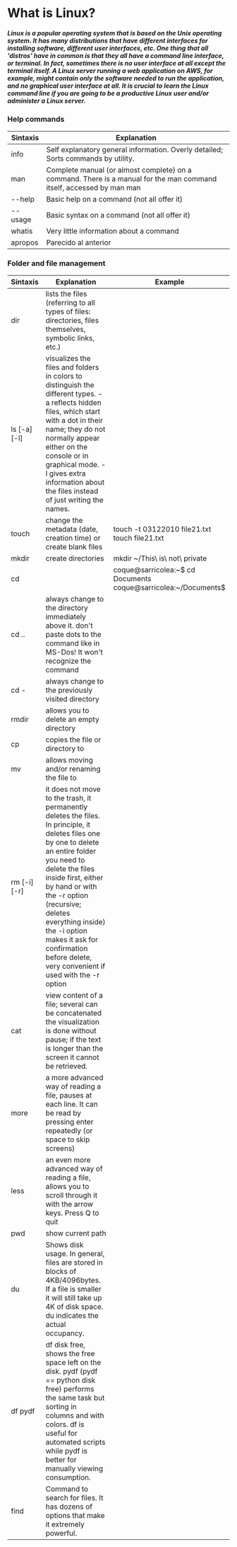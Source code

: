 # What is Linux?

##### Linux is a popular operating system that is based on the Unix operating system. It has many distributions that have different interfaces for installing software, different user interfaces, etc. One thing that all 'distros' have in common is that they all have a command line interface, or terminal. In fact, sometimes there is no user interface at all except the terminal itself. A Linux server running a web application on AWS, for example, might contain only the software needed to run the application, and no graphical user interface at all. It is crucial to learn the Linux command line if you are going to be a productive Linux user and/or administer a Linux server.

### Help commands

| Sintaxis | Explanation |
|-----------|-----------|
| info | Self explanatory general information. Overly detailed; Sorts commands by utility. |
| man <command> | Complete manual (or almost complete) on a command. There is a manual for the man command itself, accessed by man man |
| <command> --help | Basic help on a command (not all offer it) |
| <command> --usage | Basic syntax on a command (not all offer it) |
| whatis <command> | Very little information about a command |
| apropos <command> | Parecido al anterior |

### Folder and file management

| Sintaxis	 | Explanation | Example |
|-----------|-----------|-----------|
| dir | lists the files (referring to all types of files: directories, files themselves, symbolic links, etc.) |  |
| ls [-a] [-l] | visualizes the files and folders in colors to distinguish the different types. -a reflects hidden files, which start with a dot in their name; they do not normally appear either on the console or in graphical mode. -l gives extra information about the files instead of just writing the names. |  |
| touch <path> | change the metadata (date, creation time) or create blank files | touch -t 03122010 file21.txt touch file21.txt |
| mkdir <path> | create directories | mkdir ~/This\ is\ not\ private |
| cd <path>	 |  | coque@sarricolea:~$ cd Documents coque@sarricolea:~/Documents$ |
| cd ..	 | always change to the directory immediately above it. don't paste dots to the command like in MS-Dos! It won't recognize the command |  |
| cd - | always change to the previously visited directory |  |
| rmdir <path>	 | allows you to delete an empty directory |  |
| cp <source> <destination> | copies the file or directory <source> to <destination> |  |
| mv <source> <destination> | allows moving and/or renaming the file <source> to <destination> |  |
| rm [-i] [-r] <branch> | it does not move to the trash, it permanently deletes the files. In principle, it deletes files one by one to delete an entire folder you need to delete the files inside first, either by hand or with the -r option (recursive; deletes everything inside) the -i option makes it ask for confirmation before delete, very convenient if used with the -r option |  |
| cat <path> | view content of a file; several can be concatenated the visualization is done without pause; if the text is longer than the screen it cannot be retrieved. |  |
| more <path> | a more advanced way of reading a file, pauses at each line. It can be read by pressing enter repeatedly (or space to skip screens) |  |
| less <path> | an even more advanced way of reading a file, allows you to scroll through it with the arrow keys. Press Q to quit |  |
| pwd | show current path |  |
| du | Shows disk usage. In general, files are stored in blocks of 4KB/4096bytes. If a file is smaller it will still take up 4K of disk space. du indicates the actual occupancy. |  |
| df pydf | df disk free, shows the free space left on the disk. pydf (pydf == python disk free) performs the same task but sorting in columns and with colors. df is useful for automated scripts while pydf is better for manually viewing consumption. |  |
| find | Command to search for files. It has dozens of options that make it extremely powerful. |  |





